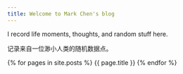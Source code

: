 ```yaml
---
title: Welcome to Mark Chen's blog
---
```

I record life moments, thoughts, and random stuff here. 

记录来自一位渺小人类的随机数据点。

{% for pages in site.posts %} {{ page.title }} {% endfor %}
